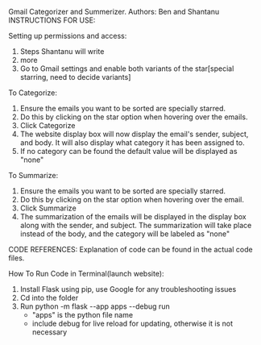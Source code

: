 Gmail Categorizer and Summerizer.
  Authors: Ben and Shantanu
INSTRUCTIONS FOR USE:

Setting up permissions and access:
1. Steps Shantanu will write
2. more
3. Go to Gmail settings and enable both variants of the star[special starring, need to decide variants]

To Categorize:
1. Ensure the emails you want to be sorted are specially starred.
2. Do this by clicking on the star option when hovering over the emails.
3. Click Categorize
4. The website display box will now display the email's sender, subject, and body. It will also display what category it has been assigned to.
5. If no category can be found the default value will be displayed as "none"

To Summarize:
1. Ensure the emails you want to be sorted are specially starred.
2. Do this by clicking on the star option when hovering over the email.
3. Click Summarize
4. The summarization of the emails will be displayed in the display box along with the sender, and subject. The summarization will take place instead of the body, and the category will be labeled as "none"

CODE REFERENCES:
Explanation of code can be found in the actual code files.

How To Run Code in Terminal(launch website):
1. Install Flask using pip, use Google for any troubleshooting issues
2. Cd into the folder
3. Run python -m flask --app apps --debug  run
   - "apps" is the python file name
   - include debug for live reload for updating, otherwise it is not necessary
